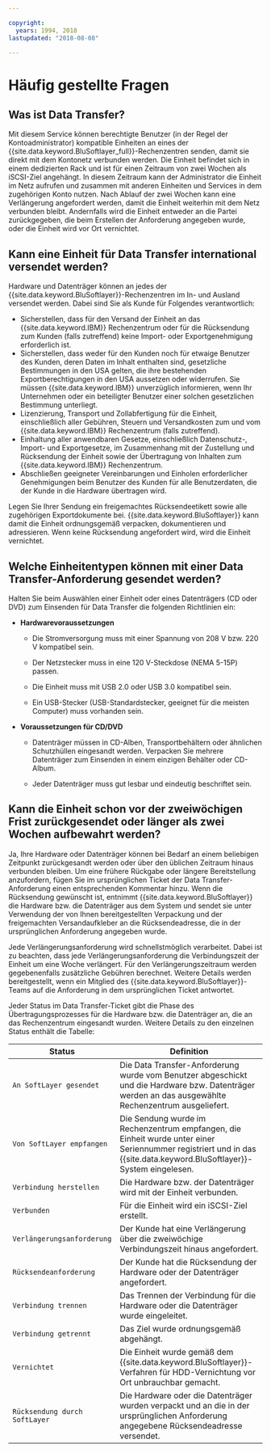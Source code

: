 ```yaml
---

copyright:
  years: 1994, 2018
lastupdated: "2018-08-08"

---
```



# Häufig gestellte Fragen

## Was ist Data Transfer?

Mit diesem Service können berechtigte Benutzer (in der Regel der Kontoadministrator) kompatible Einheiten an eines der {{site.data.keyword.BluSoftlayer_full}}-Rechenzentren senden, damit sie direkt mit dem Kontonetz verbunden werden. Die Einheit befindet sich in einem dedizierten Rack und ist für einen Zeitraum von zwei Wochen als iSCSI-Ziel angehängt. In diesem Zeitraum kann der Administrator die Einheit im Netz aufrufen und zusammen mit anderen Einheiten und Services in dem zugehörigen Konto nutzen. Nach Ablauf der zwei Wochen kann eine Verlängerung angefordert werden, damit die Einheit weiterhin mit dem Netz verbunden bleibt. Andernfalls wird die Einheit entweder an die Partei zurückgegeben, die beim Erstellen der Anforderung angegeben wurde, oder die Einheit wird vor Ort vernichtet.

## Kann eine Einheit für Data Transfer international versendet werden?

Hardware und Datenträger können an jedes der {{site.data.keyword.BluSoftlayer}}-Rechenzentren im In- und Ausland versendet werden. Dabei sind Sie als Kunde für Folgendes verantwortlich:

- Sicherstellen, dass für den Versand der Einheit an das {{site.data.keyword.IBM}} Rechenzentrum oder für die Rücksendung zum Kunden (falls zutreffend) keine Import- oder Exportgenehmigung erforderlich ist.
- Sicherstellen, dass weder für den Kunden noch für etwaige Benutzer des Kunden, deren Daten im Inhalt enthalten sind, gesetzliche Bestimmungen in den USA gelten, die ihre bestehenden Exportberechtigungen in den USA aussetzen oder widerrufen. Sie müssen {{site.data.keyword.IBM}} unverzüglich informieren, wenn Ihr Unternehmen oder ein beteiligter Benutzer einer solchen gesetzlichen Bestimmung unterliegt.
- Lizenzierung, Transport und Zollabfertigung für die Einheit, einschließlich aller Gebühren, Steuern und Versandkosten zum und vom {{site.data.keyword.IBM}} Rechenzentrum (falls zutreffend).
- Einhaltung aller anwendbaren Gesetze, einschließlich Datenschutz-, Import- und Exportgesetze, im Zusammenhang mit der Zustellung und Rücksendung der Einheit sowie der Übertragung von Inhalten zum {{site.data.keyword.IBM}} Rechenzentrum.
- Abschließen geeigneter Vereinbarungen und Einholen erforderlicher Genehmigungen beim Benutzer des Kunden für alle Benutzerdaten, die der Kunde in die Hardware übertragen wird.

Legen Sie Ihrer Sendung ein freigemachtes Rücksendeetikett sowie alle zugehörigen Exportdokumente bei. {{site.data.keyword.BluSoftlayer}} kann damit die Einheit ordnungsgemäß verpacken, dokumentieren und adressieren. Wenn keine Rücksendung angefordert wird, wird die Einheit vernichtet.


## Welche Einheitentypen können mit einer Data Transfer-Anforderung gesendet werden?
Halten Sie beim Auswählen einer Einheit oder eines Datenträgers (CD oder DVD) zum Einsenden für Data Transfer die folgenden Richtlinien ein:

- **Hardwarevoraussetzungen**

   - Die Stromversorgung muss mit einer Spannung von 208 V bzw. 220 V kompatibel sein.

   - Der Netzstecker muss in eine 120 V-Steckdose (NEMA 5-15P) passen.

   - Die Einheit muss mit USB 2.0 oder USB 3.0 kompatibel sein.

   - Ein USB-Stecker (USB-Standardstecker, geeignet für die meisten Computer) muss vorhanden sein.

- **Voraussetzungen für CD/DVD**

   - Datenträger müssen in CD-Alben, Transportbehältern oder ähnlichen Schutzhüllen eingesandt werden. Verpacken Sie mehrere Datenträger zum Einsenden in einem einzigen Behälter oder CD-Album.

   - Jeder Datenträger muss gut lesbar und eindeutig beschriftet sein.

## Kann die Einheit schon vor der zweiwöchigen Frist zurückgesendet oder länger als zwei Wochen aufbewahrt werden?

Ja, Ihre Hardware oder Datenträger können bei Bedarf an einem beliebigen Zeitpunkt zurückgesandt werden oder über den üblichen Zeitraum hinaus verbunden bleiben. Um eine frühere Rückgabe oder längere Bereitstellung anzufordern, fügen Sie im ursprünglichen Ticket der Data Transfer-Anforderung einen entsprechenden Kommentar hinzu. Wenn die Rücksendung gewünscht ist, entnimmt {{site.data.keyword.BluSoftlayer}} die Hardware bzw. die Datenträger aus dem System und sendet sie unter Verwendung der von Ihnen bereitgestellten Verpackung und der freigemachten Versandaufkleber an die Rücksendeadresse, die in der ursprünglichen Anforderung angegeben wurde.

Jede Verlängerungsanforderung wird schnellstmöglich verarbeitet. Dabei ist zu beachten, dass jede Verlängerungsanforderung die Verbindungszeit der Einheit um eine Woche verlängert. Für den Verlängerungszeitraum werden gegebenenfalls zusätzliche Gebühren berechnet. Weitere Details werden bereitgestellt, wenn ein Mitglied des {{site.data.keyword.BluSoftlayer}}-Teams auf die Anforderung in dem ursprünglichen Ticket antwortet.

Jeder Status im Data Transfer-Ticket gibt die Phase des Übertragungsprozesses für die Hardware bzw. die Datenträger an, die an das Rechenzentrum eingesandt wurden. Weitere Details zu den einzelnen Status enthält die Tabelle:

|Status 	| Definition |
|---------| -----------|
|`An SoftLayer gesendet` |Die Data Transfer-Anforderung wurde vom Benutzer abgeschickt und die Hardware bzw. Datenträger werden an das ausgewählte Rechenzentrum ausgeliefert.|
|`Von SoftLayer empfangen` |	Die Sendung wurde im Rechenzentrum empfangen, die Einheit wurde unter einer Seriennummer registriert und in das {{site.data.keyword.BluSoftlayer}}-System eingelesen.|
|`Verbindung herstellen` |	Die Hardware bzw. der Datenträger wird mit der Einheit verbunden.|
|`Verbunden` |	Für die Einheit wird ein iSCSI-Ziel erstellt.|
|`Verlängerungsanforderung ` | Der Kunde hat eine Verlängerung über die zweiwöchige Verbindungszeit hinaus angefordert.|
|`Rücksendeanforderung ` | Der Kunde hat die Rücksendung der Hardware oder der Datenträger angefordert.|
|`Verbindung trennen` |	Das Trennen der Verbindung für die Hardware oder die Datenträger wurde eingeleitet.|
|`Verbindung getrennt` |	Das Ziel wurde ordnungsgemäß abgehängt.|
|`Vernichtet` | Die Einheit wurde gemäß dem {{site.data.keyword.BluSoftlayer}}-Verfahren für HDD-Vernichtung vor Ort unbrauchbar gemacht.|
|`Rücksendung durch SoftLayer` |	Die Hardware oder die Datenträger wurden verpackt und an die in der ursprünglichen Anforderung angegebene Rücksendeadresse versendet.|
